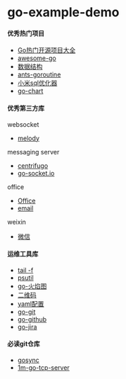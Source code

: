 # go-example-demo

#### 优秀热门项目

- [Go热门开源项目大全](https://www.cnblogs.com/you-men/p/13493912.html)
- [awesome-go](https://github.com/avelino/awesome-go#utilities)
- [数据结构](http://topgoer.com/%E5%BC%80%E6%BA%90/%E6%95%B0%E6%8D%AE%E7%BB%93%E6%9E%84.html)
- [ants-goroutine](https://github.com/panjf2000/ants)
- [小米sql优化器](https://github.com/XiaoMi/soar)
- [go-chart](https://github.com/wcharczuk/go-chart)

#### 优秀第三方库


websocket
- [melody](https://github.com/olahol/melody)

messaging server
- [centrifugo ](https://github.com/centrifugal/centrifugo)
- [go-socket.io](https://github.com/googollee/go-socket.io)


office
- [Office](https://github.com/unidoc/unioffice)
- [email](https://github.com/jordan-wright/email)

weixin
- [微信](http://wen.topgoer.com/docs/gowechat/gowechat-1cb49i4ees248)


#### 运维工具库
- [tail -f](https://github.com/hpcloud/tail)
- [psutil](https://github.com/shirou/gopsutil)
- [go-火焰图](https://github.com/uber-archive/go-torch)
- [二维码](github.com/skip2/go-qrcode)
- [yaml配置](http://topgoer.com/%E5%85%B6%E4%BB%96/Yaml%E7%BC%96%E7%A0%81%E5%92%8C%E8%A7%A3%E7%A0%81.html)
- [go-git](https://github.com/go-git/go-git)
- [go-github](https://github.com/google/go-github/)
- [go-jira](https://github.com/andygrunwald/go-jira)



#### 必读git仓库

- [gosync](https://github.com/smallnest/dive-to-gosync-workshop)
- [1m-go-tcp-server](https://github.com/smallnest/1m-go-tcp-server)

